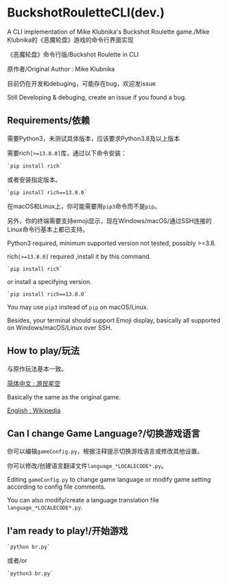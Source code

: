 # BuckshotRouletteCLI(dev.)
A CLI implementation of Mike Klubnika's Buckshot Roulette game./Mike Klubnika的《恶魔轮盘》游戏的命令行界面实现

《恶魔轮盘》命令行版/Buckshot Roulette in CLI

原作者/Original Author : Mike Klubnika

目前仍在开发和debuging，可能存在bug，欢迎发issue

Still Developing & debuging, create an issue if you found a bug.

## Requirements/依赖

需要Python3，未测试具体版本，应该要求Python3.8及以上版本

需要rich`[>=13.8.0]`库，通过以下命令安装：

    `pip install rich`

或者安装指定版本。

    `pip install rich==13.8.0`

在macOS和Linux上，你可能需要用`pip3`命令而不是`pip`。

另外，你的终端需要支持emoji显示，现在Windows/macOS/通过SSH连接的Linux命令行基本上都已支持。

Python3 required, minimum supported version not tested, possibly >=3.8.

rich`[>=13.8.0]` required ,install it by this command.

    `pip install rich`

or install a specifying version.

    `pip install rich==13.8.0`

You may use `pip3` instead of `pip` on macOS/Linux.

Besides, your terminal should support Emoji display, basically all supported on Windows/macOS/Linux over SSH.

## How to play/玩法

与原作玩法基本一致。

[简体中文 : 游民星空](https://www.gamersky.com/handbook/202404/1728981.shtml)

Basically the same as the original game.

[English : Wikipedia](https://en.wikipedia.org/wiki/Buckshot_Roulette)

## Can I change Game Language?/切换游戏语言

你可以编辑`gameConfig.py`，根据注释提示切换游戏语言或修改其他设置。

你可以修改/创建语言翻译文件`language_*LOCALECODE*.py`。

Editing `gameConfig.py` to change game language or modify game setting according to config file comments.

You can also modify/create a language translation file `language_*LOCALECODE*.py`.

## I'am ready to play!/开始游戏

    `python br.py`

或者/or

    `python3 br.py`
